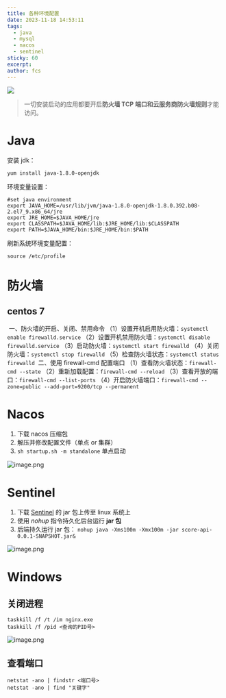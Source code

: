 ```yaml
---
title: 各种环境配置
date: 2023-11-18 14:53:11
tags:
  - java
  - mysql
  - nacos
  - sentinel
sticky: 60
excerpt: 
author: fcs
---
```

![](https://picsum.photos/800/250)
> 一切安装启动的应用都要开启**防火墙 TCP 端口和云服务商防火墙规则**才能访问。

# Java
安装 jdk：
```shell
yum install java-1.8.0-openjdk
```
环境变量设置：
```profiles
#set java environment  
export JAVA_HOME=/usr/lib/jvm/java-1.8.0-openjdk-1.8.0.392.b08-2.el7_9.x86_64/jre           
export JRE_HOME=$JAVA_HOME/jre  
export CLASSPATH=$JAVA_HOME/lib:$JRE_HOME/lib:$CLASSPATH  
export PATH=$JAVA_HOME/bin:$JRE_HOME/bin:$PATH
```
刷新系统环境变量配置：
```shell
source /etc/profile
```
# 防火墙
## centos 7
 一、防火墙的开启、关闭、禁用命令
（1）设置开机启用防火墙：`systemctl enable firewalld.service`
（2）设置开机禁用防火墙：`systemctl disable firewalld.service`
（3）启动防火墙：`systemctl start firewalld`
（4）关闭防火墙：`systemctl stop firewalld`
（5）检查防火墙状态：`systemctl status firewalld` 
二、使用 firewall-cmd 配置端口
（1）查看防火墙状态：`firewall-cmd --state`
（2）重新加载配置：`firewall-cmd --reload`
（3）查看开放的端口：`firewall-cmd --list-ports`
（4）开启防火墙端口：`firewall-cmd --zone=public --add-port=9200/tcp --permanent`


# Nacos

1. 下载 nacos 压缩包
2. 解压并修改配置文件（单点 or 集群）
3. `sh startup.sh -m standalone` 单点启动

![image.png](http://qnpicmap.fcsluck.top/pics/202311181541807.png)

# Sentinel

1. 下载 [Sentinel](https://github.com/alibaba/Sentinel/releases) 的 jar 包上传至 linux 系统上
2. 使用 *nohup* 指令持久化后台运行 **jar 包**
3. 后端持久运行 jar 包：
`nohup java -Xms100m -Xmx100m -jar score-api-0.0.1-SNAPSHOT.jar&`

![image.png](http://qnpicmap.fcsluck.top/pics/202311181541977.png)


# Windows

## 关闭进程

```shell
taskkill /f /t /im nginx.exe
taskkill /f /pid <查询的PID号>
```

![image.png](http://qnpicmap.fcsluck.top/pics/202311182136214.png)
## 查看端口

```shell
netstat -ano | findstr <端口号>
netstat -ano | find "关键字"
```

